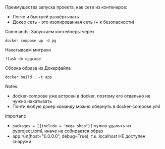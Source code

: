 
Преимущества запуска проекта, как сети из контенеров:
- Легче и быстрей развёртывать
- Докер сеть - это изолированная сеть (+ к безопасности)


Commands:
Запускаем контейнеры через 
```shell
docker compose up -d pg
```

Накатываем миграхи
```shell
flask db upgrade
```

Сборка образа из Докерфайла
```shell
docker build . -t app
```

Notes:
- docker-compose уже встроен в docker, поэтому его отдельно не нужно накатывать
- Почти любую докер команду можно обернуть в docker-compose.yml
 
Important:
- `packages = [{include = "mega_shop"}]` нужно удалять из pyproject.toml, иначе
не собирается образ
- app.run(host="0.0.0.0", debug=True), т.к. localhost НЕ доступен снаружи